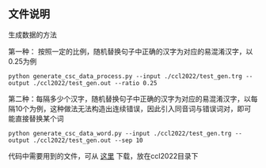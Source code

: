 
## 文件说明


生成数据的方法

第一种： 按照一定的比例，随机替换句子中正确的汉字为对应的易混淆汉字，以0.25为例

```
python generate_csc_data_process.py --input ./ccl2022/test_gen.trg --output ./ccl2022/test_gen.out --ratio 0.25
```

第二种：每隔多少个汉字，随机替换句子中正确的汉字为对应的易混淆汉字，以每隔10个为例，这种做法无法构造出连续错误，因此引入同音词与错误词对，即可能直接替换某个词


```
python generate_csc_data_word.py --input ./ccl2022/test_gen.trg --output ./ccl2022/test_gen.out --sep 10
```

代码中需要用到的文件，可从 [这里](https://pan.baidu.com/s/1fWBGkSzcsswYCVWGgorHNg?pwd=q8m3) 下载，放在ccl2022目录下